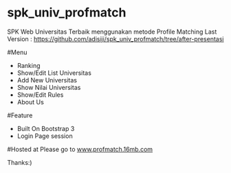 # spk_univ_profmatch
SPK Web Universitas Terbaik menggunakan metode Profile Matching
Last Version : https://github.com/adisiji/spk_univ_profmatch/tree/after-presentasi 

#Menu
 + Ranking
 + Show/Edit List Universitas
 + Add New Universitas
 + Show Nilai Universitas
 + Show/Edit Rules
 + About Us

#Feature
 + Built On Bootstrap 3
 + Login Page session

#Hosted at
 Please go to www.profmatch.16mb.com

 Thanks:)
